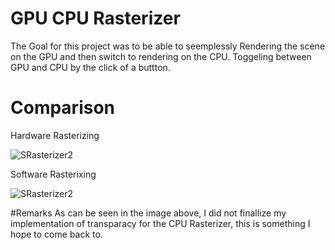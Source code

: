 # GPU CPU Rasterizer

The Goal for this project was to be able to seemplessly Rendering the scene on the GPU and then switch to rendering on the CPU.
Toggeling between GPU and CPU by the click of a buttton. 

# Comparison
Hardware Rasterizing

![SRasterizer2](https://user-images.githubusercontent.com/28813555/136844706-578fc6d9-13c0-4f16-8a96-c812ae9e8cd5.png)

Software Rasterixing

![SRasterizer2](https://user-images.githubusercontent.com/28813555/136844972-2ccd23a0-ed3d-412b-bd33-ad750f33eff5.png)

#Remarks
As can be seen in the image above, I did not finallize my implementation of transparacy for the CPU Rasterizer, this is something I hope to come back to.
